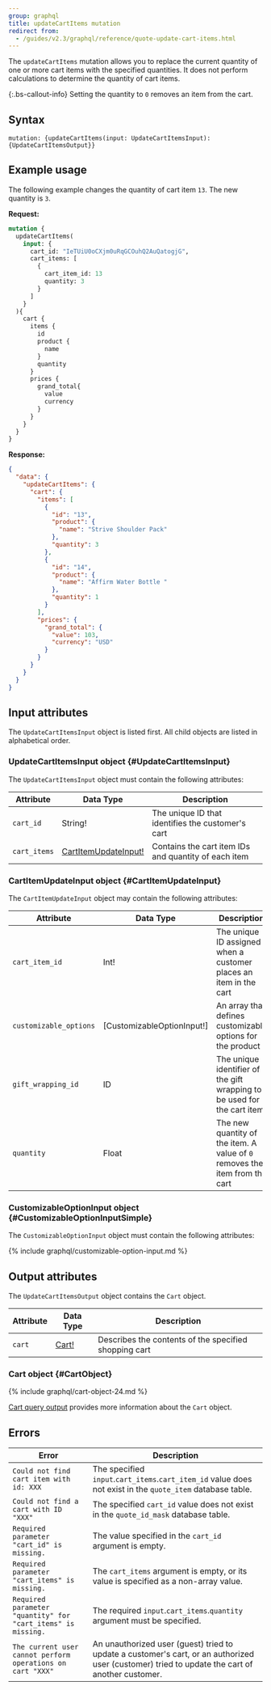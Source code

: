 ```yaml
---
group: graphql
title: updateCartItems mutation
redirect from:
  - /guides/v2.3/graphql/reference/quote-update-cart-items.html
---
```


The `updateCartItems` mutation allows you to replace the current quantity of one or more cart items with the specified quantities. It does not perform calculations to determine the quantity of cart items.

{:.bs-callout-info}
Setting the quantity to `0` removes an item from the cart.

## Syntax

`mutation: {updateCartItems(input: UpdateCartItemsInput): {UpdateCartItemsOutput}}`

## Example usage

The following example changes the quantity of cart item `13`. The new quantity is `3`.

**Request:**

```graphql
mutation {
  updateCartItems(
    input: {
      cart_id: "IeTUiU0oCXjm0uRqGCOuhQ2AuQatogjG",
      cart_items: [
        {
          cart_item_id: 13
          quantity: 3
        }
      ]
    }
  ){
    cart {
      items {
        id
        product {
          name
        }
        quantity
      }
      prices {
        grand_total{
          value
          currency
        }
      }
    }
  }
}
```

**Response:**

```json
{
  "data": {
    "updateCartItems": {
      "cart": {
        "items": [
          {
            "id": "13",
            "product": {
              "name": "Strive Shoulder Pack"
            },
            "quantity": 3
          },
          {
            "id": "14",
            "product": {
              "name": "Affirm Water Bottle "
            },
            "quantity": 1
          }
        ],
        "prices": {
          "grand_total": {
            "value": 103,
            "currency": "USD"
          }
        }
      }
    }
  }
}
```

## Input attributes

The `UpdateCartItemsInput` object is listed first. All child objects are listed in alphabetical order.

### UpdateCartItemsInput object {#UpdateCartItemsInput}

The `UpdateCartItemsInput` object must contain the following attributes:

Attribute |  Data Type | Description
--- | --- | ---
`cart_id` | String! | The unique ID that identifies the customer's cart
`cart_items` | [CartItemUpdateInput!](#CartItemUpdateInput) | Contains the cart item IDs and quantity of each item

### CartItemUpdateInput object {#CartItemUpdateInput}

The `CartItemUpdateInput` object may contain the following attributes:

Attribute |  Data Type | Description
--- | --- | ---
`cart_item_id` | Int! | The unique ID assigned when a customer places an item in the cart
`customizable_options` | [CustomizableOptionInput!] | An array that defines customizable options for the product
`gift_wrapping_id` | ID | The unique identifier of the gift wrapping to be used for the cart item
`quantity` | Float | The new quantity of the item. A value of `0` removes the item from the cart

### CustomizableOptionInput object {#CustomizableOptionInputSimple}

The `CustomizableOptionInput` object must contain the following attributes:

{% include graphql/customizable-option-input.md %}

## Output attributes

The `UpdateCartItemsOutput` object contains the `Cart` object.

Attribute |  Data Type | Description
--- | --- | ---
`cart` |[Cart!](#CartObject) | Describes the contents of the specified shopping cart

### Cart object {#CartObject}

{% include graphql/cart-object-24.md %}

[Cart query output]({{page.baseurl}}/graphql/queries/cart.html#cart-output) provides more information about the `Cart` object.

## Errors

Error | Description
--- | ---
`Could not find cart item with id: XXX` | The specified `input`.`cart_items`.`cart_item_id` value does not exist in the `quote_item` database table.
`Could not find a cart with ID "XXX"` | The specified `cart_id` value does not exist in the `quote_id_mask` database table.
`Required parameter "cart_id" is missing.` | The value specified in the `cart_id` argument is empty.
`Required parameter "cart_items" is missing.` | The `cart_items` argument is empty, or its value is specified as a non-array value.
`Required parameter "quantity" for "cart_items" is missing.` | The required `input`.`cart_items`.`quantity` argument must be specified.
`The current user cannot perform operations on cart "XXX"` | An unauthorized user (guest) tried to update a customer's cart, or an authorized user (customer) tried to update the cart of another customer.
